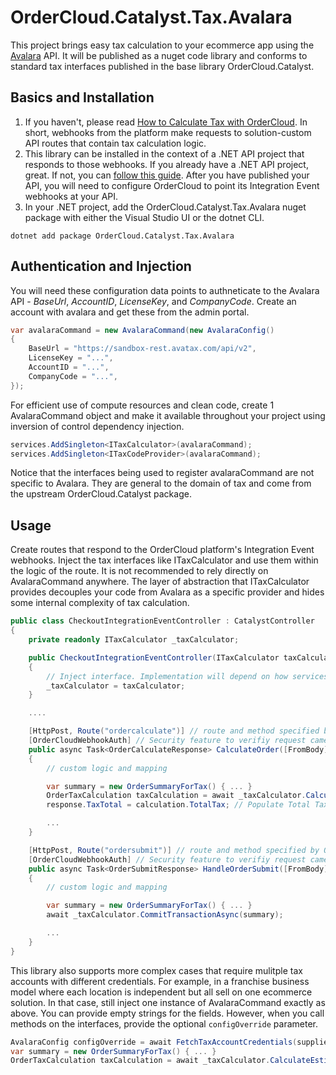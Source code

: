 ﻿# OrderCloud.Catalyst.Tax.Avalara

This project brings easy tax calculation to your ecommerce app using the [Avalara](https://www.avalara.com/us/en/index.html) API. It will be published as a nuget code library and conforms to standard tax interfaces published in the base library OrderCloud.Catalyst.

## Basics and Installation

1. If you haven't, please read [How to Calculate Tax with OrderCloud](https://ordercloud.io/knowledge-base/how-to-calculate-tax-with-ordercloud). In short, webhooks from the platform make requests to solution-custom API routes that contain tax calculation logic. 
2. This library can be installed in the context of a .NET API project that responds to those webhooks. If you already have a .NET API project, great. If not, you can [follow this guide](https://ordercloud.io/knowledge-base/start-dotnet-middleware-from-scratch). After you have published your API, you will need to configure OrderCloud to point its Integration Event webhooks at your API. 
3. In your .NET project, add the OrderCloud.Catalyst.Tax.Avalara nuget package with either the Visual Studio UI or the dotnet CLI.

```dotnet add package OrderCloud.Catalyst.Tax.Avalara```

## Authentication and Injection

You will need these configuration data points to authneticate to the Avalara API - *BaseUrl*, *AccountID*, *LicenseKey*, and *CompanyCode*. Create an account with avalara and get these from the admin portal.

```c#
var avalaraCommand = new AvalaraCommand(new AvalaraConfig()
{
	BaseUrl = "https://sandbox-rest.avatax.com/api/v2",
	LicenseKey = "...",
	AccountID = "...",
	CompanyCode = "...",
});
```

For efficient use of compute resources and clean code, create 1 AvalaraCommand object and make it available throughout your project using inversion of control dependency injection. 

```c#
services.AddSingleton<ITaxCalculator>(avalaraCommand);
services.AddSingleton<ITaxCodeProvider>(avalaraCommand);
```

Notice that the interfaces being used to register avalaraCommand are not specific to Avalara. They are general to the domain of tax and come from the upstream OrderCloud.Catalyst package. 


## Usage 

Create routes that respond to the OrderCloud platform's Integration Event webhooks. Inject the tax interfaces like ITaxCalculator and use them within the logic of the route. It is not recommended to rely directly on AvalaraCommand anywhere. The layer of abstraction that ITaxCalculator provides decouples your code from Avalara as a specific provider and hides some internal complexity of tax calculation.

```c#
public class CheckoutIntegrationEventController : CatalystController
{
	private readonly ITaxCalculator _taxCalculator;

	public CheckoutIntegrationEventController(ITaxCalculator taxCalculator)
	{
		// Inject interface. Implementation will depend on how services were registered, AvalaraCommand in this case.
		_taxCalculator = taxCalculator; 
	}

	....

	[HttpPost, Route("ordercalculate")] // route and method specified by OrderCloud platform
	[OrderCloudWebhookAuth] // Security feature to verifiy request came from Ordercloud.
	public async Task<OrderCalculateResponse> CalculateOrder([FromBody] OrderCalculatePayload<CheckoutConfig> payload)
	{
		// custom logic and mapping 

		var summary = new OrderSummaryForTax() { ... }
		OrderTaxCalculation taxCalculation = await _taxCalculator.CalculateEstimateAsync(summary);
		response.TaxTotal = calculation.TotalTax; // Populate Total Tax field on the Order

		...
	}

	[HttpPost, Route("ordersubmit")] // route and method specified by OrderCloud platform
	[OrderCloudWebhookAuth] // Security feature to verifiy request came from Ordercloud.
	public async Task<OrderSubmitResponse> HandleOrderSubmit([FromBody] OrderCalculatePayload<CheckoutConfig> payload)
	{
		// custom logic and mapping 

		var summary = new OrderSummaryForTax() { ... }
		await _taxCalculator.CommitTransactionAsync(summary);

		...
	}
}
```

This library also supports more complex cases that require mulitple tax accounts with different credentials. For example, in a franchise business model where each location is independent but all sell on one ecommerce solution. In that case, still inject one instance of AvalaraCommand exactly as above. You can provide empty strings for the fields. However, when you call methods on the interfaces, provide the optional `configOverride` parameter. 

```c#
AvalaraConfig configOverride = await FetchTaxAccountCredentials(supplierID);
var summary = new OrderSummaryForTax() { ... }
OrderTaxCalculation taxCalculation = await _taxCalculator.CalculateEstimateAsync(summary, configOverride);
```
